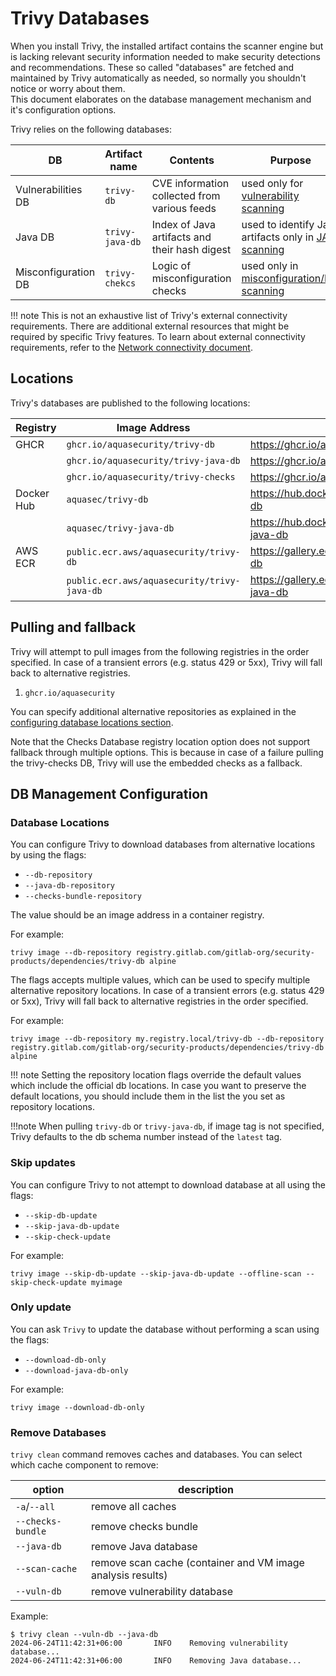 # Trivy Databases

When you install Trivy, the installed artifact contains the scanner engine but is lacking relevant security information needed to make security detections and recommendations. These so called "databases" are fetched and maintained by Trivy automatically as needed, so normally you shouldn't notice or worry about them.   
This document elaborates on the database management mechanism and it's configuration options.

Trivy relies on the following databases:

DB | Artifact name | Contents | Purpose
--- | --- | --- | ---
Vulnerabilities DB | `trivy-db` | CVE information collected from various feeds | used only for [vulnerability scanning](../scanner/vulnerability.md)
Java DB | `trivy-java-db` | Index of Java artifacts and their hash digest | used to identify Java artifacts only in [JAR scanning](../coverage/language/java.md)
Misconfiguration DB | `trivy-chekcs` | Logic of misconfiguration checks | used only in [misconfiguration/IaC scanning](../scanner/misconfiguration/check/builtin.md)

!!! note
    This is not an exhaustive list of Trivy's external connectivity requirements. There are additional external resources that might be required by specific Trivy features. To learn about external connectivity requirements, refer to the [Network connectivity document](../advanced/air-gap.md).

## Locations

Trivy's databases are published to the following locations:

| Registry | Image Address | Link
| --- | --- | ---
| GHCR | `ghcr.io/aquasecurity/trivy-db` | <https://ghcr.io/aquasecurity/trivy-db>
| | `ghcr.io/aquasecurity/trivy-java-db` | <https://ghcr.io/aquasecurity/trivy-java-db>
| | `ghcr.io/aquasecurity/trivy-checks` | <https://ghcr.io/aquasecurity/trivy-checks>
| Docker Hub | `aquasec/trivy-db` | <https://hub.docker.com/r/aquasec/trivy-db>
| | `aquasec/trivy-java-db` | <https://hub.docker.com/r/aquasec/trivy-java-db>
| AWS ECR | `public.ecr.aws/aquasecurity/trivy-db` | <https://gallery.ecr.aws/aquasecurity/trivy-db>
| | `public.ecr.aws/aquasecurity/trivy-java-db` | <https://gallery.ecr.aws/aquasecurity/trivy-java-db>

## Pulling and fallback

Trivy will attempt to pull images from the following registries in the order specified. In case of a transient errors (e.g. status 429 or 5xx), Trivy will fall back to alternative registries.

1. `ghcr.io/aquasecurity`

You can specify additional alternative repositories as explained in the [configuring database locations section](#locations).

Note that the Checks Database registry location option does not support fallback through multiple options. This is because in case of a failure pulling the trivy-checks DB, Trivy will use the embedded checks as a fallback.

## DB Management Configuration

### Database Locations

You can configure Trivy to download databases from alternative locations by using the flags:

- `--db-repository`
- `--java-db-repository`
- `--checks-bundle-repository`

The value should be an image address in a container registry.

For example:

```
trivy image --db-repository registry.gitlab.com/gitlab-org/security-products/dependencies/trivy-db alpine
```

The flags accepts multiple values, which can be used to specify multiple alternative repository locations. In case of a transient errors (e.g. status 429 or 5xx), Trivy will fall back to alternative registries in the order specified.

For example:

```
trivy image --db-repository my.registry.local/trivy-db --db-repository registry.gitlab.com/gitlab-org/security-products/dependencies/trivy-db alpine
```

!!! note 
    Setting the repository location flags override the default values which include the official db locations. In case you want to preserve the default locations, you should include them in the list the you set as repository locations.

!!!note
    When pulling `trivy-db` or `trivy-java-db`, if image tag is not specified, Trivy defaults to the db schema number instead of the `latest` tag.

### Skip updates

You can configure Trivy to not attempt to download database at all using the flags:

- `--skip-db-update`
- `--skip-java-db-update`
- `--skip-check-update`

For example:

```
trivy image --skip-db-update --skip-java-db-update --offline-scan --skip-check-update myimage
```

### Only update

You can ask `Trivy` to update the database without performing a scan using the flags:

- `--download-db-only`
- `--download-java-db-only`

For example:

```
trivy image --download-db-only
```

### Remove Databases

`trivy clean` command removes caches and databases.
You can select which cache component to remove:

option | description
--- | ---
`-a`/`--all` | remove all caches
`--checks-bundle` | remove checks bundle
`--java-db` | remove Java database
`--scan-cache` | remove scan cache (container and VM image analysis results)
`--vuln-db` | remove vulnerability database

Example:

```
$ trivy clean --vuln-db --java-db
2024-06-24T11:42:31+06:00       INFO    Removing vulnerability database...
2024-06-24T11:42:31+06:00       INFO    Removing Java database...
```
